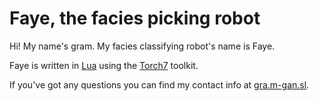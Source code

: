 # Faye, the facies picking robot

Hi! My name's gram. My facies classifying robot's name is Faye.

Faye is written in <a href="https://www.lua.org/">Lua</a> using the <a href="http://torch.ch">Torch7</a> toolkit.

If you've got any questions you can find my contact info at <a href="https://gra.m-gan.sl">gra.m-gan.sl</a>.
